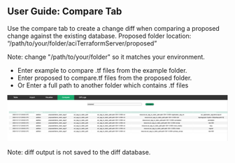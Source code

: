 ## User Guide: Compare Tab

Use the compare tab to create a change diff when comparing a proposed change against the existing database. 
Proposed folder location: “/path/to/your/folder/aciTerraformServer/proposed”

Note: change "/path/to/your/folder" so it matches your environment. 

* Enter example to compare .tf files from the example folder.
* Enter proposed to compare.tf files from the proposed folder.
* Or Enter a full path to another folder which contains .tf files

![landingPage.](img/proposedResults.png)

Note: diff output is not saved to the diff database. 